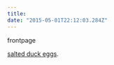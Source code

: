 ```yaml
---
title:
date: "2015-05-01T22:12:03.284Z"
---
```

frontpage


[salted duck eggs](http://en.wikipedia.org/wiki/Salted_duck_egg).